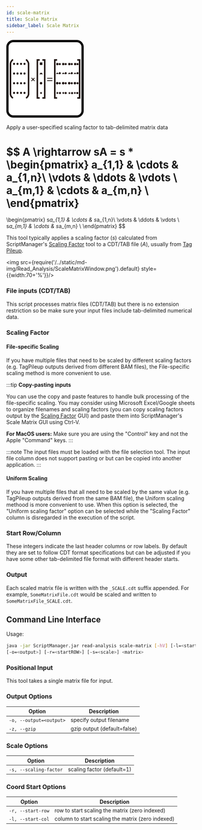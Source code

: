```yaml
---
id: scale-matrix
title: Scale Matrix
sidebar_label: Scale Matrix
---
```


![scale-matrix](/../static/icons/Read_Analysis/ScaleMatrix_square.svg)

Apply a user-specified scaling factor to tab-delimited matrix data

$$
A \rightarrow
sA = 
s *
\begin{pmatrix}
  a_{1,1} & \cdots & a_{1,n}\\
  \vdots & \ddots & \vdots \\
  a_{m,1} & \cdots & a_{m,n} \\
\end{pmatrix}
=
\begin{pmatrix}
  s*a_{1,1} & \cdots & s*a_{1,n}\\
  \vdots & \ddots & \vdots \\
  s*a_{m,1} & \cdots & s*a_{m,n} \\
\end{pmatrix}
$$

This tool typically applies a scaling factor ($s$) calculated from ScriptManager's [Scaling Factor][scaling-factor] tool to a CDT/TAB file ($A$), usually from [Tag Pileup][tag-pileup].

<img src={require('/../static/md-img/Read_Analysis/ScaleMatrixWindow.png').default} style={{width:70+'%'}}/>

### File inputs (CDT/TAB)

This script processes matrix files (CDT/TAB) but there is no extension restriction so be make sure your input files include tab-delimited numerical data.

### Scaling Factor

#### File-specific Scaling

If you have multiple files that need to be scaled by different scaling factors (e.g. TagPileup outputs derived from different BAM files), the File-specific scaling method is more convenient to use.

:::tip
**Copy-pasting inputs**

You can use the copy and paste features to handle bulk processing of the file-specific scaling. You may consider using Microsoft Excel/Google sheets to organize filenames and scaling factors (you can copy scaling factors output by the [Scaling Factor][scaling-factor] GUI) and paste them into ScriptManager's Scale Matrix GUI using Ctrl-V.

**For MacOS users:** Make sure you are using the "Control" key and not the Apple "Command" keys.
:::

:::note
The input files must be loaded with the file selection tool. The input file column does not support pasting or but can be copied into another application.
:::

#### Uniform Scaling

If you have multiple files that all need to be scaled by the same value (e.g. TagPileup outputs derived from the same BAM file), the Uniform scaling methood is more convenient to use. When this option is selected, the "Uniform scaling factor" option can be selected while the "Scaling Factor" column is disregarded in the execution of the script.

### Start Row/Column

These integers indicate the last header columns or row labels. By default they are set to follow CDT format specifications but can be adjusted if you have some other tab-delimited file format with different header starts.

### Output

Each scaled matrix file is written with the `_SCALE.cdt` suffix appended. For example, `SomeMatrixFile.cdt` would be scaled and written to `SomeMatrixFile_SCALE.cdt`.

## Command Line Interface

Usage:
```bash
java -jar ScriptManager.jar read-analysis scale-matrix [-hV] [-l=<startCOL>]
[-o=<output>] [-r=<startROW>] [-s=<scale>] <matrix>
```

### Positional Input

This tool takes a single matrix file for input.


### Output Options

| Option | Description |
| ------ | ----------- |
| `-o, --output=<output>` | specify output filename |
| `-z, --gzip`            | gzip output (default=false) |



### Scale Options

| Option | Description |
| ------ | ----------- |
| `-s, --scaling-factor` | scaling factor (default=1) |




### Coord Start Options

| Option | Description |
| ------ | ----------- |
| `-r, --start-row` | row to start scaling the matrix (zero indexed) |
| `-l, --start-col` | column to start scaling the matrix (zero indexed) |

[file-format]:/docs/Guides/Getting-Started/file-formats
[scaling-factor]:/docs/Tools/read-analysis/scaling-factor
[tag-pileup]:/docs/Tools/read-analysis/tag-pileup
